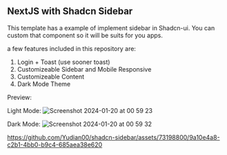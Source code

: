 ## NextJS with Shadcn Sidebar

This template has a example of implement sidebar in Shadcn-ui. You can custom that component so it will be suits for you apps.

a few features included in this repository are:

1. Login + Toast (use sooner toast)
2. Customizeable Sidebar and Mobile Responsive
3. Customizeable Content
4. Dark Mode Theme


Preview:

Light Mode:
![Screenshot 2024-01-20 at 00 59 23](https://github.com/Yudian00/shadcn-sidebar/assets/73198800/be7c3f70-2926-4879-88f7-4e378dd81664)


Dark Mode:
![Screenshot 2024-01-20 at 00 59 32](https://github.com/Yudian00/shadcn-sidebar/assets/73198800/41fe1c37-d558-472d-b92c-1d938ce02115)



https://github.com/Yudian00/shadcn-sidebar/assets/73198800/9a10e4a8-c2b1-4bb0-b9c4-685aea38e620

